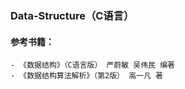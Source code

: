 ### Data-Structure（C语言）

#### 参考书籍：
    - 《数据结构》（C语言版） 严蔚敏 吴伟民 编著
    - 《数据结构算法解析》（第2版） 高一凡 著
             
